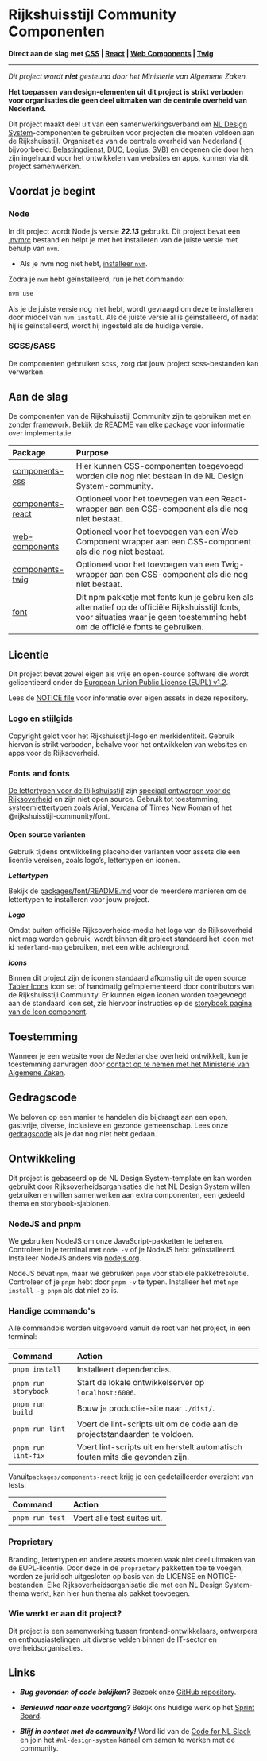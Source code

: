 <!-- @license CC0-1.0 -->

# Rijkshuisstijl Community Componenten

**Direct aan de slag met [CSS](https://github.com/nl-design-system/rijkshuisstijl-community/blob/main/packages/components-css/README.md) | [React](https://github.com/nl-design-system/rijkshuisstijl-community/blob/main/packages/components-react/README.md) | [Web Components](https://github.com/nl-design-system/rijkshuisstijl-community/blob/main/packages/web-components/README.md) | [Twig](https://github.com/nl-design-system/rijkshuisstijl-community/blob/main/packages/components-twig/README.md)**

---

_Dit project wordt **niet** gesteund door het Ministerie van Algemene Zaken._

**Het toepassen van design-elementen uit dit project is strikt verboden voor organisaties die geen deel uitmaken van de
centrale overheid van Nederland.**

Dit project maakt deel uit van een samenwerkingsverband om [NL Design System](https://nldesignsystem.nl)-componenten
te gebruiken voor projecten die moeten voldoen aan de Rijkshuisstijl. Organisaties van de centrale overheid van
Nederland (
bijvoorbeeld: [Belastingdienst](https://www.belastingdienst.nl/), [DUO](https://www.duo.nl), [Logius](http://logius.nl), [SVB](https://www.svb.nl/))
en degenen die door hen zijn ingehuurd voor het ontwikkelen van websites en apps, kunnen via dit project samenwerken.

## Voordat je begint

### Node

In dit project wordt Node.js versie **_22.13_** gebruikt. Dit project bevat een [.nvmrc](.nvmrc) bestand en helpt je met het
installeren van de juiste versie met behulp van `nvm`.

- Als je nvm nog niet hebt, [installeer `nvm`](https://github.com/nvm-sh/nvm#install--update-script).

Zodra je `nvm` hebt geïnstalleerd, run je het commando:

```bash
nvm use
```

Als je de juiste versie nog niet hebt, wordt gevraagd om deze te installeren door middel van `nvm install`. Als de
juiste versie al is geïnstalleerd, of nadat hij is geïnstalleerd, wordt hij ingesteld als de huidige versie.

### SCSS/SASS

De componenten gebruiken scss, zorg dat jouw project scss-bestanden kan verwerken.

## Aan de slag

De componenten van de Rijkshuisstijl Community zijn te gebruiken met en zonder framework. Bekijk de README van elke package voor informatie over implementatie.

| Package                                                                                                                        | Purpose                                                                                                                                                                            |
| :----------------------------------------------------------------------------------------------------------------------------- | :--------------------------------------------------------------------------------------------------------------------------------------------------------------------------------- |
| [components-css](https://github.com/nl-design-system/rijkshuisstijl-community/blob/main/packages/components-css/README.md)     | Hier kunnen CSS-componenten toegevoegd worden die nog niet bestaan in de NL Design System-community.                                                                               |
| [components-react](https://github.com/nl-design-system/rijkshuisstijl-community/blob/main/packages/components-react/README.md) | Optioneel voor het toevoegen van een React-wrapper aan een CSS-component als die nog niet bestaat.                                                                                 |
| [web-components](https://github.com/nl-design-system/rijkshuisstijl-community/blob/main/packages/web-components/README.md)     | Optioneel voor het toevoegen van een Web Component wrapper aan een CSS-component als die nog niet bestaat.                                                                         |
| [components-twig](https://github.com/nl-design-system/rijkshuisstijl-community/blob/main/packages/components-twig/README.md)   | Optioneel voor het toevoegen van een Twig-wrapper aan een CSS-component als die nog niet bestaat.                                                                                  |
| [font](https://github.com/nl-design-system/rijkshuisstijl-community/blob/main/packages/font/README.md)                         | Dit npm pakketje met fonts kun je gebruiken als alternatief op de officiële Rijkshuisstijl fonts, voor situaties waar je geen toestemming hebt om de officiële fonts te gebruiken. |

## Licentie

Dit project bevat zowel eigen als vrije en open-source software die wordt gelicentieerd onder
de [European Union Public License (EUPL) v1.2](LICENSE.md).

Lees de [NOTICE file](NOTICE.md) voor informatie over eigen assets in deze repository.

### Logo en stijlgids

Copyright geldt voor het Rijkshuisstijl-logo en merkidentiteit. Gebruik hiervan is strikt verboden, behalve voor het
ontwikkelen van websites en apps voor de Rijksoverheid.

### Fonts and fonts

[De lettertypen voor de Rijkshuisstijl](https://www.rijkshuisstijl.nl/basiselementen/basiselementen-online/webfonts)
zijn [speciaal ontworpen voor de Rijksoverheid](https://www.rijkshuisstijl.nl/basiselementen/documenten/verzamelingen-afbeeldingen/2014/06/01/achtergrondartikel-rijkshuisstijl-webfonts)
en zijn niet open source. Gebruik tot toestemming, systeemlettertypen zoals Arial, Verdana of Times New Roman of het @rijkshuisstijl-community/font.

#### Open source varianten

Gebruik tijdens ontwikkeling placeholder varianten voor assets die een licentie vereisen, zoals logo’s, lettertypen en
iconen.

**_Lettertypen_**

Bekijk de [packages/font/README.md](https://github.com/nl-design-system/rijkshuisstijl-community/blob/main/packages/font/README.md) voor de meerdere manieren om de lettertypen te installeren voor jouw project.

**_Logo_**

Omdat buiten officiële Rijksoverheids-media het logo van de Rijksoverheid niet mag worden gebruik, wordt binnen dit project standaard het icoon met id `nederland-map` gebruiken, met een witte achtergrond.

**_Icons_**

Binnen dit project zijn de iconen standaard afkomstig uit de open source [Tabler Icons](https://tabler.io/icons) icon set of handmatig geïmplementeerd door contributors van de Rijkshuisstijl Community. Er kunnen eigen iconen worden toegevoegd aan de standaard icon set, zie hiervoor instructies op de [storybook pagina van de Icon component](https://rijkshuisstijl-community.vercel.app/?path=/docs/rhc-icon--docs).

## Toestemming

Wanneer je een website voor de Nederlandse overheid ontwikkelt, kun je toestemming aanvragen
door [contact op te nemen met het Ministerie van Algemene Zaken](https://www.rijkshuisstijl.nl/contact).

## Gedragscode

We beloven op een manier te handelen die bijdraagt aan een open, gastvrije, diverse, inclusieve en gezonde gemeenschap.
Lees
onze [gedragscode](https://github.com/nl-design-system/rijkshuisstijl-community/blob/feature/filter-by-tags/CODE_OF_CONDUCT.md)
als je dat nog niet hebt gedaan.

## Ontwikkeling

Dit project is gebaseerd op de NL Design System-template en kan worden gebruikt door Rijksoverheidsorganisaties die het
NL Design System willen gebruiken en willen samenwerken aan extra componenten, een gedeeld thema en storybook-sjablonen.

### NodeJS and pnpm

We gebruiken NodeJS om onze JavaScript-pakketten te beheren. Controleer in je terminal met `node -v` of je NodeJS hebt
geïnstalleerd. Installeer NodeJS anders via [nodejs.org](https://nodejs.org/en).

NodeJS bevat `npm`, maar we gebruiken `pnpm` voor stabiele pakketresolutie. Controleer of je `pnpm` hebt door `pnpm -v`
te typen. Installeer het met `npm install -g pnpm` als dat niet zo is.

### Handige commando's

Alle commando’s worden uitgevoerd vanuit de root van het project, in een terminal:

| Command              | Action                                                                        |
| :------------------- | :---------------------------------------------------------------------------- |
| `pnpm install`       | Installeert dependencies.                                                     |
| `pnpm run storybook` | Start de lokale ontwikkelserver op `localhost:6006`.                          |
| `pnpm run build`     | Bouw je productie-site naar `./dist/`.                                        |
| `pnpm run lint`      | Voert de lint-scripts uit om de code aan de projectstandaarden te voldoen.    |
| `pnpm run lint-fix`  | Voert lint-scripts uit en herstelt automatisch fouten mits die gevonden zijn. |

Vanuit`packages/components-react` krijg je een gedetailleerder overzicht van tests:

| Command         | Action                      |
| :-------------- | :-------------------------- |
| `pnpm run test` | Voert alle test suites uit. |

### Proprietary

Branding, lettertypen en andere assets moeten vaak niet deel uitmaken van de EUPL-licentie. Door deze in de
`proprietary` pakketten toe te voegen, worden ze juridisch uitgesloten op basis van de LICENSE en NOTICE-bestanden. Elke
Rijksoverheidsorganisatie die met een NL Design System-thema werkt, kan hier hun thema als pakket toevoegen.

### Wie werkt er aan dit project?

Dit project is een samenwerking tussen frontend-ontwikkelaars, ontwerpers en enthousiastelingen uit diverse velden
binnen de IT-sector en overheidsorganisaties.

## Links

- **_Bug gevonden of code bekijken?_** Bezoek
  onze [GitHub repository](https://github.com/nl-design-system/rijkshuisstijl-community).

- **_Benieuwd naar onze voortgang?_** Bekijk ons huidige werk op
  het [Sprint Board](https://github.com/orgs/nl-design-system/projects/59).

- **_Blijf in contact met de community!_** Word lid van de [Code for NL Slack](https://praatmee.codefor.nl/) en join het
  `#nl-design-system` kanaal om samen te werken met de community.
